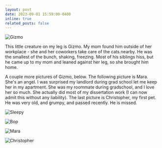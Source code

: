 ```yaml
---
layout: post
date: 2023-09-01 15:59:00-0400
inline: true
related_posts: false
---
```


![Gizmo](/assets/gizmo.jpg)

This little creature on my leg is Gizmo. My mom found him outside of her workplace - she and her coworkers take care of the cats nearby. He was the smallest of the bunch, shaking, freezing. Most of his siblings hiss, but he came up to my mom and leaned against her leg, so she brought him home. 


A couple more pictures of Gizmo, below. The following picture is Mara. She's an angel. I was surprised my landlord during grad school let me keep her in my apartment. She was my roommate during gradschool, and I love her so much. She actually did most of my dissertation work (I can now admit this without any liability). The last picture is Christopher, my first pet. He was very old, and grumpy, and passed recently. He is missed.


![Sleepy](/assets/gizmo2.jpeg)


![Bop](/assets/gizmo3.jpeg)


![Mara](/assets/mara.jpeg)


![Christopher](/assets/christopher.jpeg)